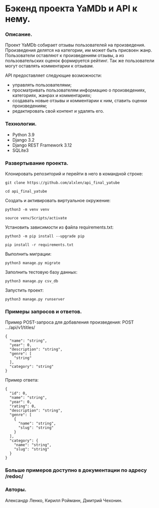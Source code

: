# Бэкенд проекта YaMDb и API к нему.

### Описание.

Проект YaMDb собирает отзывы пользователей на произведения.
Произведения делятся на категории, им может быть присвоен жанр.
Пользователи оставляют к произведениям отзывы, а из пользовательских оценок формируется рейтинг.
Так же пользователи могут оставлять комментарии к отзывам.

API предоставляет следующие возможности: 
- управлять пользователями;
- просматривать пользователям информацию о произведениях, категориях, жанрах и комментариях;
- создавать новые отзывы и комментарии к ним, ставить оценки произведениям;
- редактировать свой контент и удалять его.

### Технологии.

- Python 3.9
- Django 3.2
- Django REST Framework 3.12
- SQLite3

### Развертывание проекта.

Клонировать репозиторий и перейти в него в командной строке:
```
git clone https://github.com/alxlen/api_final_yatube
```
```
cd api_final_yatube
```

Cоздать и активировать виртуальное окружение:
```
python3 -m venv venv
```
```
source venv/Scripts/activate
```

Установить зависимости из файла requirements.txt:
```
python3 -m pip install --upgrade pip
```
```
pip install -r requirements.txt
```

Выполнить миграции:
```
python3 manage.py migrate
```

Заполнить тестовую базу данных:
```
python3 manage.py csv_db
```

Запустить проект:
```
python3 manage.py runserver
```

### Примеры запросов и ответов.

Пример POST-запроса для добавления произведения:
POST .../api/v1/titles/
```
{
  "name": "string",
  "year": 0,
  "description": "string",
  "genre": [
    "string"
  ],
  "category": "string"
}
```

Пример ответа:
```
{
  "id": 0,
  "name": "string",
  "year": 0,
  "rating": 0,
  "description": "string",
  "genre": [
    {
      "name": "string",
      "slug": "string"
    }
  ],
  "category": {
    "name": "string",
    "slug": "string"
  }
}
```

### Больше примеров доступно в документации по адресу /redoc/

### Авторы.

Александр Ленко, Кирилл Ройманн, Дмитрий Чехонин.